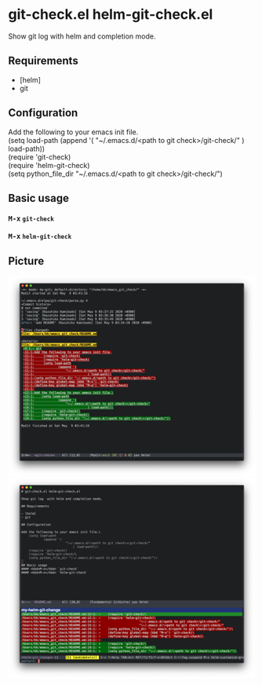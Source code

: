 # git-check.el helm-git-check.el

Show git log  with helm and completion mode.

## Requirements

- [helm]
- git

## Configuration

Add the following to your emacs init file.\
    (setq load-path
    	    (append '(
	    		"\~/.emacs.d/\<path to git check\>/git-check/"
           		    ) load-path))\
    (require 'git-check)\
    (require 'helm-git-check)\
    (setq python_file_dir "\~/.emacs.d/\<path to git check\>/git-check/")
    
## Basic usage
#### <kbd>M-x</kbd> `git-check`
#### <kbd>M-x</kbd> `helm-git-check`

## Picture
![git-checkhttps](https://github.com/kamikado/emacs_git_check/blob/master/git-check.png?raw=true)
![helm-git-check](https://github.com/kamikado/emacs_git_check/blob/master/helm-git-check.png?raw=true)